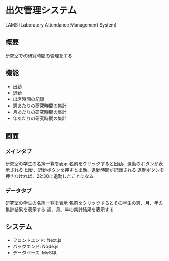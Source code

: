 # 出欠管理システム
LAMS (Laboratory Attendance Management System)
## 概要
研究室での研究時間の管理をする

## 機能
- 出勤
- 退勤
- 出席時間の記録
- 週あたりの研究時間の集計
- 月あたりの研究時間の集計
- 年あたりの研究時間の集計

## 画面
### メインタブ
研究室の学生の名簿一覧を表示
名前をクリックすると出勤、退勤のボタンが表示される
出勤、退勤ボタンを押すと出勤、退勤時間が記録される
退勤ボタンを押さなければ、22:30に退勤したことになる

### データタブ
研究室の学生の名簿一覧を表示
名前をクリックするとその学生の週、月、年の集計結果を表示する
週、月、年の集計結果を表示する

## システム
- フロントエンド: Next.js
- バックエンド: Node.js
- データベース: MySQL